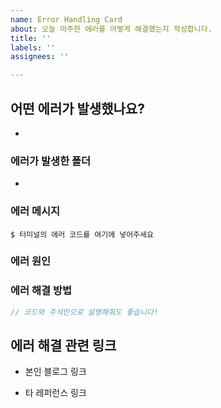 ```yaml
---
name: Error Handling Card
about: 오늘 마주한 에러를 어떻게 해결했는지 작성합니다.
title: ''
labels: ''
assignees: ''

---
```


## 어떤 에러가 발생했나요?
- 

### 에러가 발생한 폴더
- 

### 에러 메시지
```
$ 터미널의 에러 코드를 여기에 넣어주세요
```

### 에러 원인

### 에러 해결 방법
```jsx
// 코드와 주석만으로 설명해줘도 좋습니다!
```

## 에러 해결 관련 링크
- 본인 블로그 링크

- 타 레퍼런스 링크
